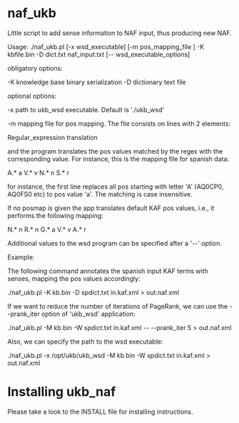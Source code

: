 naf_ukb
=======

Little script to add sense information to NAF input, thus producing new NAF.

Usage:
./naf_ukb.pl [-x wsd_executable] [-m pos_mapping_file ] -K kbfile.bin -D dict.txt naf_input.txt [-- wsd_executable_options]

obligatory options:

-K knowledge base binary serialization
-D dictionary text file

optional options:

-x path to ukb_wsd executable. Default is './ukb_wsd'

-m mapping file for pos mapping. The file consists on lines with 2 elements:

Regular_expression translation

   and the program translates the pos values matched by the regex with the
   corresponding value. For instance, this is the mapping file for spanish
   data:

A.*	a
V.*	v
N.*	n
S.*	r

   for instance, the first line replaces all pos starting with letter 'A'
   (AQ0CP0, AQ0FS0 etc) to pos value 'a'. The matching is case insensitive.

   If no posmap is given the app translates default KAF pos values, i.e., it
   performs the following mapping:

N.*	n
R.*	n
G.*	a
V.*	v
A.*	r


Additional values to the wsd program can be specified after a '--' option.

Example:

The following command annotates the spanish input KAF terms with senses,
mapping the pos values accordingly:

./naf_ukb.pl -K kb.bin -D spdict.txt in.kaf.xml > out.naf.xml

If we want to reduce the number of iterations of PageRank, we can use the
--prank_iter option of 'ukb_wsd' application:

./naf_ukb.pl -M kb.bin -W spdict.txt in.kaf.xml -- --prank_iter 5 > out.naf.xml

Also, we can specify the path to the wsd executable:

./naf_ukb.pl -x /opt/ukb/ukb_wsd -M kb.bin -W spdict.txt in.kaf.xml > out.naf.xml

Installing ukb_naf
==================

Please take a look to the INSTALL file for installing instructions.

